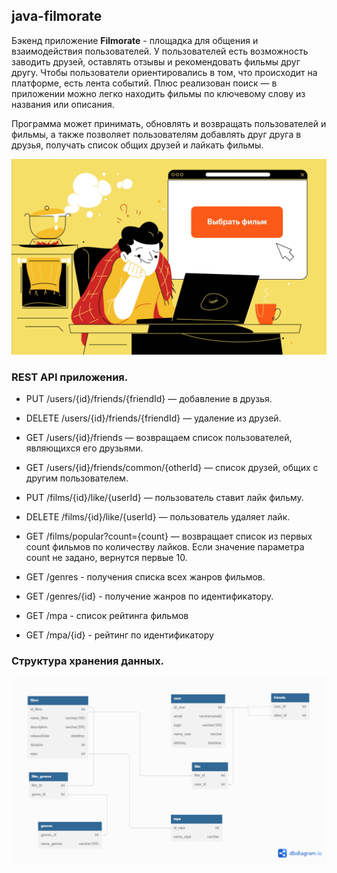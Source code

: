 ## java-filmorate
Бэкенд приложение **Filmorate** - площадка для общения и взаимодействия пользователей. У пользователей есть возможность заводить друзей, оставлять отзывы и рекомендовать фильмы друг другу. Чтобы пользователи ориентировались в том, что происходит на платформе, есть лента событий. Плюс реализован поиск — в приложении можно легко находить фильмы по ключевому слову из названия или описания.

Программа может принимать, обновлять и возвращать пользователей и фильмы, а также позволяет пользователям добавлять друг друга в друзья, получать список общих друзей и лайкать фильмы.

![Filmorate](./img/Comp-1-2_1668789282.gif)

### REST API приложения.

* PUT /users/{id}/friends/{friendId} — добавление в друзья.
* DELETE /users/{id}/friends/{friendId} — удаление из друзей.
* GET /users/{id}/friends — возвращаем список пользователей, являющихся его друзьями.
* GET /users/{id}/friends/common/{otherId} — список друзей, общих с другим пользователем.


* PUT /films/{id}/like/{userId} — пользователь ставит лайк фильму.
* DELETE /films/{id}/like/{userId} — пользователь удаляет лайк.
* GET /films/popular?count={count} — возвращает список из первых count фильмов по количеству лайков. Если значение параметра count не задано, вернутся первые 10.


* GET /genres - получения списка всех жанров фильмов.
* GET /genres/{id} - получение жанров по идентификатору.


* GET /mpa - список рейтинга фильмов
* GET /mpa/{id} - рейтинг по идентификатору

### Структура хранения данных.

![](img/filmorate.png "Диаграмма БД")
